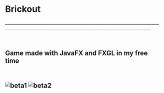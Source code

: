 <h1>Brickout</h1>
________________________________________________________________________________________________________________________________________________________

<br><h2>Game made with JavaFX and FXGL in my free time<h2><br>
![beta1](https://user-images.githubusercontent.com/65417684/111184640-71ce8e80-85b1-11eb-808e-b8ac05f5fea6.png)
![beta2](https://user-images.githubusercontent.com/65417684/111184749-9165b700-85b1-11eb-98f6-d21e498a5bca.png)
